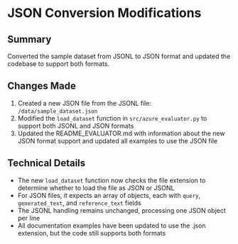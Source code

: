 # JSON Conversion Modifications

## Summary
Converted the sample dataset from JSONL to JSON format and updated the codebase to support both formats.

## Changes Made
1. Created a new JSON file from the JSONL file: `/data/sample_dataset.json`
2. Modified the `load_dataset` function in `src/azure_evaluator.py` to support both JSONL and JSON formats
3. Updated the README_EVALUATOR.md with information about the new JSON format support and updated all examples to use the JSON file

## Technical Details
- The new `load_dataset` function now checks the file extension to determine whether to load the file as JSON or JSONL
- For JSON files, it expects an array of objects, each with `query`, `generated_text`, and `reference_text` fields
- The JSONL handling remains unchanged, processing one JSON object per line
- All documentation examples have been updated to use the .json extension, but the code still supports both formats
